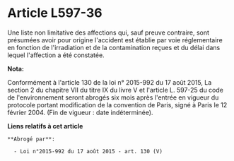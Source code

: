 # Article L597-36

Une liste non limitative des affections qui, sauf preuve contraire, sont présumées avoir pour origine l'accident est établie
par voie réglementaire en fonction de l'irradiation et de la contamination reçues et du délai dans lequel l'affection a été
constatée.

**Nota:**

Conformément à l'article 130 de la loi n° 2015-992 du 17 août 2015, La section 2 du chapitre VII du titre IX du livre V et
l'article L. 597-25 du code de l'environnement seront abrogés six mois après l'entrée en vigueur du protocole portant
modification de la convention de Paris, signé à Paris le 12 février 2004. (Fin de vigueur : date indéterminée).

**Liens relatifs à cet article**

	**Abrogé par**:

	  - Loi n°2015-992 du 17 août 2015 - art. 130 (V)
